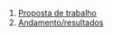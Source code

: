 1. [Proposta de trabalho](./Project/01-proposal.md)
1. [Andamento/resultados](./Project/02-final-version.md)